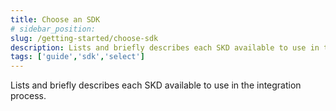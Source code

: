 ```yaml
---
title: Choose an SDK
# sidebar_position: 
slug: /getting-started/choose-sdk
description: Lists and briefly describes each SKD available to use in the integration process.
tags: ['guide','sdk','select']
---
```


Lists and briefly describes each SKD available to use in the integration process.